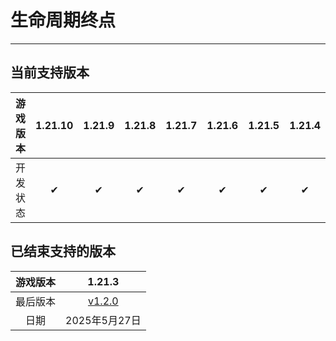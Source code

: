 # 生命周期终点

---

## 当前支持版本

| 游戏版本 | 1.21.10 | 1.21.9 | 1.21.8 | 1.21.7 | 1.21.6 | 1.21.5 | 1.21.4 | 1.21.2 | 1.21.1 |1.21| 1.20.6 | 1.20.4 | 1.20.1 | 1.19.4 |
|:----:|:------:|:------:|:------:|:------:|:------:|:------:|:------:|:------:|:------:|:--:|:------:|:------:|:------:|:------:|
| 开发状态 | ✔ | ✔ |    ✔   |   ✔    |   ✔    |   ✔    |   ✔    |   ✔    |   ✔    | ✔  |   ✔    |   ✔    |   ✔    |   ✔    |

## 已结束支持的版本

| 游戏版本 |                                     1.21.3                                      |
|:----:|:-------------------------------------------------------------------------------:|
| 最后版本 | [v1.2.0](https://github.com/Hure-herd/REMS-Carpet-Addition/releases/tag/V1.2.0) |
|  日期  |                                   2025年5月27日                                    |
